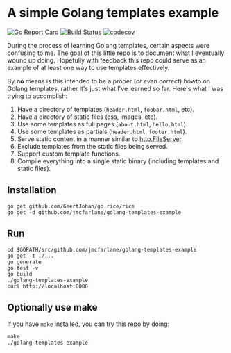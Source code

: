 # A simple Golang templates example

[![Go Report Card](https://goreportcard.com/badge/jmcfarlane/golang-templates-example)](https://goreportcard.com/report/jmcfarlane/golang-templates-example)
[![Build Status](https://img.shields.io/travis/jmcfarlane/golang-templates-example/main.svg)](https://github.com/jmcfarlane/golang-templates-example/tree/main)
[![codecov](https://codecov.io/gh/jmcfarlane/golang-templates-example/branch/main/graph/badge.svg)](https://codecov.io/gh/jmcfarlane/golang-templates-example)

During the process of learning Golang templates, certain aspects were
confusing to me. The goal of this little repo is to document what I
eventually wound up doing. Hopefully with feedback this repo could
serve as an example of at least one way to use templates effectively.

By **no** means is this intended to be a proper (*or even correct*)
howto on Golang templates, rather it's just what I've learned so far.
Here's what I was trying to accomplish:

1. Have a directory of templates (`header.html`, `foobar.html`, etc).
1. Have a directory of static files (css, images, etc).
1. Use some templates as full pages (`about.html`, `hello.html`).
1. Use some templates as partials (`header.html`, `footer.html`).
1. Serve static content in a manner similar to
   [http.FileServer](https://golang.org/pkg/net/http/#example_FileServer).
1. Exclude templates from the static files being served.
1. Support custom template functions.
1. Compile everything into a single static binary (including templates
   and static files).

## Installation

```
go get github.com/GeertJohan/go.rice/rice
go get -d github.com/jmcfarlane/golang-templates-example
```

## Run

```
cd $GOPATH/src/github.com/jmcfarlane/golang-templates-example
go get -t ./...
go generate
go test -v
go build
./golang-templates-example
curl http://localhost:8080
```

## Optionally use make

If you have `make` installed, you can try this repo by doing:

```
make
./golang-templates-example
```
